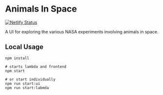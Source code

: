 # Animals In Space

[![Netlify Status](https://api.netlify.com/api/v1/badges/c1e1d612-4be8-46e8-bba5-46c1eab376ad/deploy-status)](https://app.netlify.com/sites/angry-lichterman-70f095/deploys)

A UI for exploring the various NASA experiments involving animals in space.

## Local Usage

```
npm install

# starts lambda and frontend
npm start

# or start individually
npm run start:ui
npm run start:labmda
```
